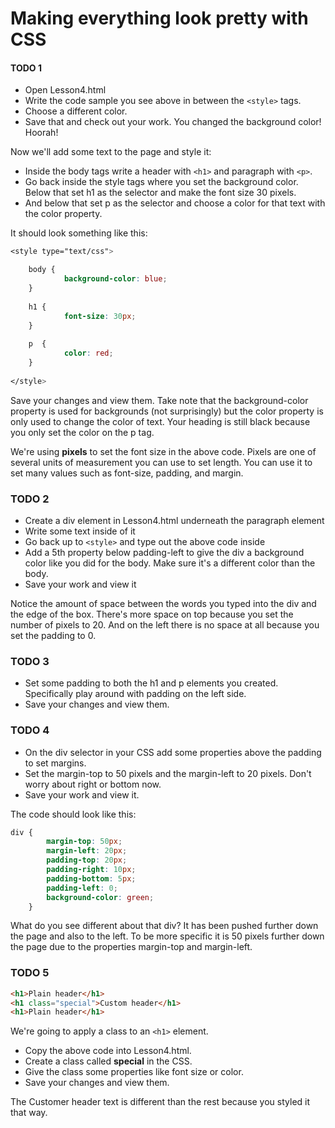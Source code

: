 Making everything look pretty with CSS
========

#### TODO 1

* Open Lesson4.html 
* Write the code sample you see above in between the `<style>` tags. 
* Choose a different color. 
* Save that and check out your work. You changed the background color! Hoorah! 

Now we'll add some text to the page and style it: 

* Inside the body tags write a header with `<h1>` and paragraph with `<p>`. 
* Go back inside the style tags where you set the background color. Below that set h1 as the selector and make the font size 30 pixels. 
* And below that set p as the selector and choose a color for that text with the color property. 


It should look something like this:

```css
<style type="text/css">

    body {
            background-color: blue;
    }
    
    h1 {
            font-size: 30px;
    }
    
    p  {
            color: red;
    }
    
</style>
```
Save your changes and view them. Take note that the background-color property is used for backgrounds (not surprisingly) but the
color property is only used to change the color of text. Your heading is still black because you only set the color on the p tag. 

We're using **pixels** to set the font size in the above code. Pixels are one of several units of measurement you can use to set length. 
You can use it to set many values such as font-size, padding, and margin.

### TODO 2

* Create a div element in Lesson4.html underneath the paragraph element
* Write some text inside of it
* Go back up to `<style>` and type out the above code inside
* Add a 5th property below padding-left to give the div a background color like you did for the body. Make sure it's a different color than the body.
* Save your work and view it

Notice the amount of space between the words you typed into the div and the edge of the box. 
There's more space on top because you set the number of pixels to 20. And on the left there is no space at all
because you set the padding to 0. 

### TODO 3

* Set some padding to both the h1 and p elements you created. Specifically play around with padding on the left side.
* Save your changes and view them.

### TODO 4

* On the div selector in your CSS add some properties above the padding to set margins.
* Set the margin-top to 50 pixels and the margin-left to 20 pixels. Don't worry about right or bottom now.
* Save your work and view it. 

The code should look like this: 

```CSS
div {
        margin-top: 50px;
        margin-left: 20px;
        padding-top: 20px;
        padding-right: 10px;
        padding-bottom: 5px;
        padding-left: 0;
        background-color: green;
    }
```

What do you see different about that div? It has been pushed further down the page and also to the left. To be more specific it is 50 pixels further down 
the page due to the properties margin-top and margin-left.

### TODO 5

```HTML
<h1>Plain header</h1>
<h1 class="special">Custom header</h1>
<h1>Plain header</h1>
```
We're going to apply a class to an `<h1>` element. 

* Copy the above code into Lesson4.html. 
* Create a class called **special** in the CSS. 
* Give the class some properties like font size or color. 
* Save your changes and view them. 

The Customer header text is different than the rest because you styled it that way. 